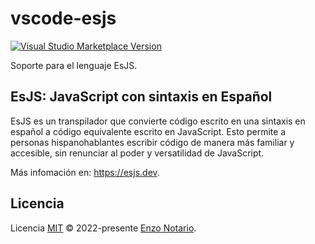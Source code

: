 # vscode-esjs

<a href="https://marketplace.visualstudio.com/items?itemName=enzonotario.vscode-esjs" target="__blank"><img src="https://img.shields.io/visual-studio-marketplace/v/enzonotario.vscode-esjs.svg?color=eee&amp;label=VS%20Code%20Marketplace&logo=visual-studio-code" alt="Visual Studio Marketplace Version" /></a>

Soporte para el lenguaje EsJS.

## EsJS: JavaScript con sintaxis en Español

EsJS es un transpilador que convierte código escrito en una sintaxis en español a código equivalente escrito en JavaScript. Esto permite a personas hispanohablantes escribir código de manera más familiar y accesible, sin renunciar al poder y versatilidad de JavaScript.

Más infomación en: https://esjs.dev.

## Licencia

Licencia [MIT](./LICENSE) © 2022-presente [Enzo Notario](https://github.com/enzonotario).
